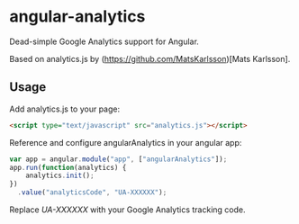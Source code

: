 # angular-analytics

Dead-simple Google Analytics support for Angular.

Based on analytics.js by (https://github.com/MatsKarlsson)[Mats Karlsson].

## Usage

Add analytics.js to your page:

```html
<script type="text/javascript" src="analytics.js"></script>
```

Reference and configure angularAnalytics in your angular app:

```javascript
var app = angular.module("app", ["angularAnalytics"]);
app.run(function(analytics) {
    analytics.init();
})
  .value("analyticsCode", "UA-XXXXXX");
```

Replace *UA-XXXXXX* with your Google Analytics tracking code.
